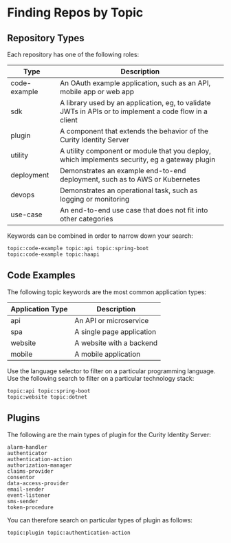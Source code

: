 # Finding Repos by Topic

## Repository Types

Each repository has one of the following roles:

| Type | Description |
| ---- | ----------- |
| code-example | An OAuth example application, such as an API, mobile app or web app |
| sdk | A library used by an application, eg, to validate JWTs in APIs or to implement a code flow in a client |
| plugin | A component that extends the behavior of the Curity Identity Server |
| utility | A utility component or module that you deploy, which implements security, eg a gateway plugin |
| deployment | Demonstrates an example end-to-end deployment, such as to AWS or Kubernetes |
| devops | Demonstrates an operational task, such as logging or monitoring |
| use-case | An end-to-end use case that does not fit into other categories |

Keywords can be combined in order to narrow down your search:

```text
topic:code-example topic:api topic:spring-boot
topic:code-example topic:haapi
```

## Code Examples

The following topic keywords are the most common application types:

| Application Type | Description |
| ---------------- | ----------- |
| api | An API or microservice |
| spa | A single page application |
| website | A website with a backend |
| mobile | A mobile application |

Use the language selector to filter on a particular programming language.\
Use the following search to filter on a particular technology stack:

```text
topic:api topic:spring-boot
topic:website topic:dotnet
```

## Plugins

The following are the main types of plugin for the Curity Identity Server:

```text
alarm-handler
authenticator
authentication-action
authorization-manager
claims-provider
consentor
data-access-provider
email-sender
event-listener
sms-sender
token-procedure
```

You can therefore search on particular types of plugin as follows:

```text
topic:plugin topic:authentication-action
```
